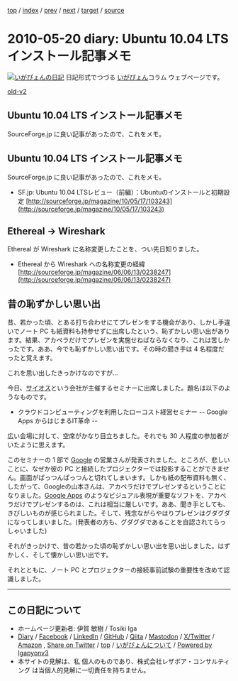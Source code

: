 [top](../index.html) 
 / [index](index.html) 
 / [prev](ig100517.html) 
 / [next](ig100604.html) 
 / [target](https://www.igapyon.jp/igapyon/diary/2010/ig100520.html) 
 / [source](https://github.com/igapyon/diary/blob/master/2010/ig100520.src.md) 

2010-05-20 diary: Ubuntu 10.04 LTS インストール記事メモ
=====================================================================================================
[![いがぴょんの日記](https://www.igapyon.jp/igapyon/diary/images/iga202308_64.jpg "いがぴょん")](https://www.igapyon.jp/igapyon/diary/memo/memoigapyon.html) 日記形式でつづる [いがぴょん](https://www.igapyon.jp/igapyon/diary/memo/memoigapyon.html)コラム ウェブページです。

[old-v2](ig100520-orig.html)

## Ubuntu 10.04 LTS インストール記事メモ

SourceForge.jp に良い記事があったので、これをメモ。


## Ubuntu 10.04 LTS インストール記事メモ

SourceForge.jp に良い記事があったので、これをメモ。

* SF.jp: Ubuntu 10.04 LTSレビュー（前編）：Ubuntuのインストールと初期設定 
  [http://sourceforge.jp/magazine/10/05/17/103243](http://sourceforge.jp/magazine/10/05/17/103243)

## Ethereal -> Wireshark

Ethereal が Wireshark に名称変更したことを、つい先日知りました。

* Ethereal から Wireshark への名称変更の経緯
  [http://sourceforge.jp/magazine/06/06/13/0238247](http://sourceforge.jp/magazine/06/06/13/0238247)

## 昔の恥ずかしい思い出

昔、若かった頃、とある打ち合わせにてプレゼンをする機会があり、しかし手違いでノート PC も紙資料も持参せずに出席したという、恥ずかしい思い出があります。結果、アカペラだけでプレゼンを実施せねばならなくなり、これは苦しかったです。ああ、今でも恥ずかしい思い出です。その時の聞き手は
4 名程度だったと覚えます。

これを思い出したきっかけなのですが…

今日、[サイオス](http://www.sios.com/)という会社が主催するセミナーに出席しました。題名は以下のようなものです。

* クラウドコンピューティングを利用したローコスト経営セミナー
  -- Google Apps からはじまるIT革命 --

広い会場に対して、空席がかなり目立ちました。それでも 30 人程度の参加者がいたように思えます。

このセミナーの 1 部で [Google](http://www.google.co.jp/) の営業さんが発表されました。ところが、悲しいことに、なぜか彼の PC と接続したプロジェクターでは投影することができません。画面がぱっつんぱっつんと切れてしまいます。しかも紙の配布資料も無く、したがって、Googleの山本さんは、アカペラだけでプレゼンするということになりました。[Google Apps](http://www.google.co.jp/apps/intl/ja/business/index.html) のようなビジュアル表現が重要なソフトを、アカペラだけでプレゼンするのは、これは相当に厳しいです。ああ、聞き手としても、きびしいものが感じられました。そして、残念ながらやはりプレゼンはグダグダになってしまいました。(発表者の方も、グダグダであることを自認されてらっしゃいました)

それがきっかけで、昔の若かった頃の恥ずかしい思い出を思い出しました。はずかしく、そして懐かしい思い出です。

それとともに、ノート PC とプロジェクターの接続事前試験の重要性を改めて認識しました。


----------------------------------------------------------------------------------------------------

## この日記について

* ホームページ更新者: 伊賀 敏樹 / Tosiki Iga
* [Diary](https://www.igapyon.jp/igapyon/diary/) / [Facebook](https://www.facebook.com/igapyon) / [LinkedIn](https://www.linkedin.com/in/toshikiiga) / [GitHub](https://github.com/igapyon) / [Qiita](https://qiita.com/igapyon) / [Mastodon](https://social.vivaldi.net/@igapyon) / [X/Twitter](https://twitter.com/ToshikiIga) / [Amazon](https://www.amazon.co.jp/%E4%BC%8A%E8%B3%80-%E6%95%8F%E6%A8%B9/e/B004LTQWCQ) ,
[Share on Twitter](https://twitter.com/intent/tweet?hashtags=igapyon%2Cdiary%2C%E3%81%84%E3%81%8C%E3%81%B4%E3%82%87%E3%82%93&text=Ubuntu+10.04+LTS+%E3%82%A4%E3%83%B3%E3%82%B9%E3%83%88%E3%83%BC%E3%83%AB%E8%A8%98%E4%BA%8B%E3%83%A1%E3%83%A2&url=https%3A%2F%2Fwww.igapyon.jp%2Figapyon%2Fdiary%2F2010%2Fig100520.html) / [top](../index.html) / [いがぴょんについて](https://www.igapyon.jp/igapyon/diary/memo/memoigapyon.html) / [Powered by Igapyonv3](https://github.com/igapyon/igapyonv3)
* 本サイトの見解は、私 個人のものであり、株式会社レザボア・コンサルティング は当個人的見解に一切責任を持ちません。 
